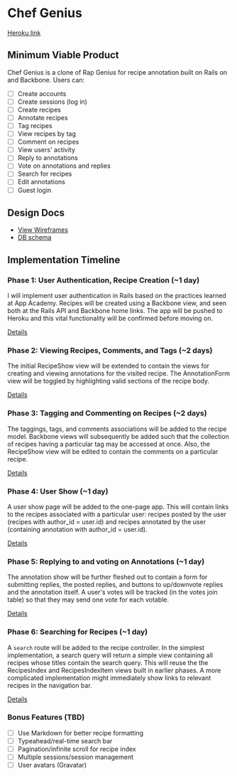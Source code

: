 # Chef Genius

[Heroku link][heroku]

[heroku]: http://chefgenius.herokuapp.com

## Minimum Viable Product
Chef Genius is a clone of Rap Genius for recipe annotation built on Rails on and
Backbone. Users can:
<!-- This is a Markdown checklist. Use it to keep track of your progress! -->

- [ ] Create accounts
- [ ] Create sessions (log in)
- [ ] Create recipes
- [ ] Annotate recipes
- [ ] Tag recipes
- [ ] View recipes by tag
- [ ] Comment on recipes
- [ ] View users' activity
- [ ] Reply to annotations
- [ ] Vote on annotations and replies
- [ ] Search for recipes
- [ ] Edit annotations
- [ ] Guest login

## Design Docs
* [View Wireframes][views]
* [DB schema][schema]

[views]: ./docs/views.md
[schema]: ./docs/schema.md

## Implementation Timeline

### Phase 1: User Authentication, Recipe Creation (~1 day)
I will implement user authentication in Rails based on the practices learned at
App Academy. Recipes will be created using a Backbone view, and seen both
at the Rails API and Backbone home links. The app will be pushed to Heroku and
this vital functionality will be confirmed before moving on.

[Details][phase-one]

### Phase 2: Viewing Recipes, Comments, and Tags (~2 days)
The initial RecipeShow view will be extended to contain the views for creating
and viewing annotations for the visited recipe. The AnnotationForm view will be
toggled by highlighting valid sections of the recipe body.

[Details][phase-two]

### Phase 3: Tagging and Commenting on Recipes (~2 days)
The taggings, tags, and comments associations will be added to the recipe model.
Backbone views will subsequently be added such that the collection of recipes
having a particular tag may be accessed at once. Also, the RecipeShow view will
be edited to contain the comments on a particular recipe.

[Details][phase-three]

### Phase 4: User Show (~1 day)
A user show page will be added to the one-page app. This will contain links to
the recipes associated with a particular user: recipes posted by the user
(recipes with author_id = user.id) and recipes annotated by the user (containing
annotation with author_id = user.id).

[Details][phase-four]

### Phase 5: Replying to and voting on Annotations (~1 day)
The annotation show will be further fleshed out to contain a form for submitting
replies, the posted replies, and buttons to up/downvote replies and the
annotation itself. A user's votes will be tracked (in the votes join table) so
that they may send one vote for each votable.

[Details][phase-five]

### Phase 6: Searching for Recipes (~1 day)
A `search` route will be added to the recipe controller. In the simplest
implementation, a search query will return a simple view containing all recipes
whose titles contain the search query. This will reuse the the RecipesIndex and
RecipesIndexItem views built in earlier phases. A more complicated
implementation might immediately show links to relevant recipes in the
navigation bar.

[Details][phase-six]

### Bonus Features (TBD)
- [ ] Use Markdown for better recipe formatting
- [ ] Typeahead/real-time search bar
- [ ] Pagination/infinite scroll for recipe index
- [ ] Multiple sessions/session management
- [ ] User avatars (Gravatar)

[phase-one]: ./docs/phases/phase1.md
[phase-two]: ./docs/phases/phase2.md
[phase-three]: ./docs/phases/phase3.md
[phase-four]: ./docs/phases/phase4.md
[phase-five]: ./docs/phases/phase5.md
[phase-six]: ./docs/phases/phase6.md
